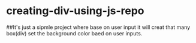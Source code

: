 # creating-div-using-js-repo

##It's just a sipmle project where base on user input it will creat that many box(div) set the background color baed on user inputs.
